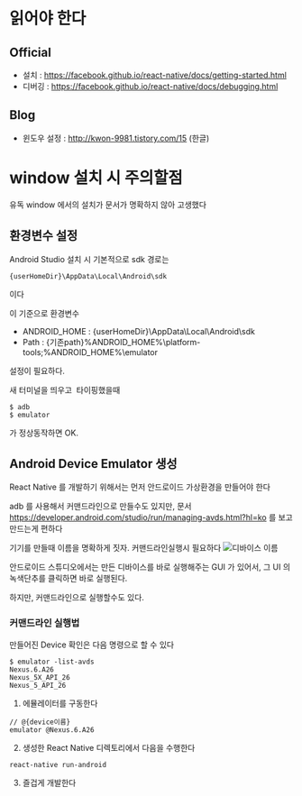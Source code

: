# 읽어야 한다
## Official
- 설치 : https://facebook.github.io/react-native/docs/getting-started.html
- 디버깅 : https://facebook.github.io/react-native/docs/debugging.html

## Blog
- 윈도우 설정 : http://kwon-9981.tistory.com/15 (한글)

# window 설치 시 주의할점
유독 window 에서의 설치가 문서가 명확하지 않아 고생했다

## 환경변수 설정
Android Studio 설치 시 기본적으로 sdk 경로는
```
{userHomeDir}\AppData\Local\Android\sdk
```
이다

이 기준으로 환경변수
- ANDROID_HOME : {userHomeDir}\AppData\Local\Android\sdk
- Path : {기존path}%ANDROID_HOME%\platform-tools;%ANDROID_HOME%\emulator

설정이 필요하다.

새 터미널을 띄우고  타이핑했을때 
```
$ adb
$ emulator
```
가 정상동작하면 OK.

## Android Device Emulator 생성
React Native 를 개발하기 위해서는 먼저 안드로이드 가상환경을 만들어야 한다

adb 를 사용해서 커맨드라인으로 만들수도 있지만,
문서 https://developer.android.com/studio/run/managing-avds.html?hl=ko 를 보고 만드는게 편하다

기기를 만들때 이름을 명확하게 짓자. 커맨드라인실행시 필요하다
![디바이스 이름](https://developer.android.com/images/tools/avd-verifyconfig.png?hl=ko)

안드로이드 스튜디오에서는 만든 디바이스를 바로 실행해주는 GUI 가 있어서, 그 UI 의 녹색단추를 클릭하면 바로 실행된다.

하지만, 커맨드라인으로 실행할수도 있다.

### 커맨드라인 실행법

만들어진 Device 확인은 다음 명령으로 할 수 있다
```
$ emulator -list-avds
Nexus.6.A26
Nexus_5X_API_26
Nexus_5_API_26
```

1. 에뮬레이터를 구동한다
```
// @{device이름}
emulator @Nexus.6.A26
```
2. 생성한 React Native 디렉토리에서 다음을 수행한다
```
react-native run-android
```
3. 즐겁게 개발한다
